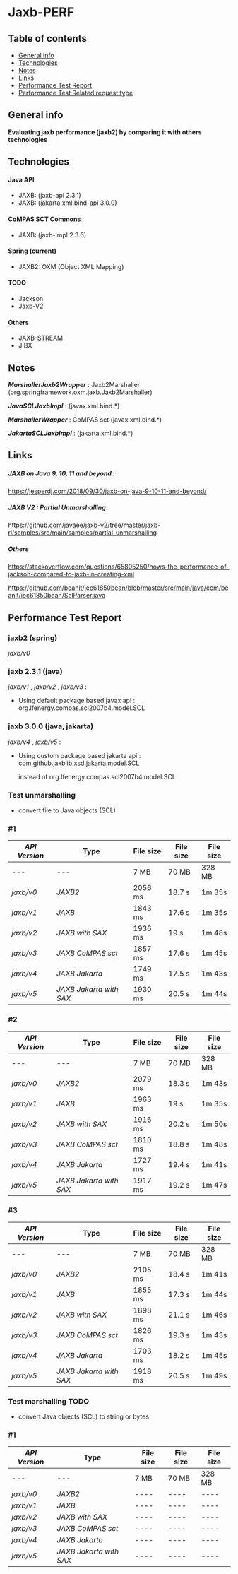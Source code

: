# Jaxb-PERF

## Table of contents
* [General info](#general-info)
* [Technologies](#technologies)
* [Notes](#notes)
* [Links](#links)
* [Performance Test Report](#performance-test-report)
* [Performance Test Related request type](#performance-test-related-request-type-FormData)

## General info
**Evaluating jaxb performance (jaxb2) by comparing it with others technologies**

## Technologies
#### Java API
* JAXB: (jaxb-api 2.3.1)
* JAXB: (jakarta.xml.bind-api 3.0.0)
#### CoMPAS SCT Commons
* JAXB: (jaxb-impl 2.3.6) 
#### Spring (current)
* JAXB2: OXM (Object XML Mapping) 
#### TODO
* Jackson
* Jaxb-V2
#### Others
* JAXB-STREAM 
* JIBX 

## Notes

_**MarshallerJaxb2Wrapper**_  : Jaxb2Marshaller (org.springframework.oxm.jaxb.Jaxb2Marshaller)

_**JavaSCLJaxbImpl**_ : (javax.xml.bind.*)

_**MarshallerWrapper**_  : CoMPAS sct (javax.xml.bind.*)

_**JakartaSCLJaxbImpl**_  : (jakarta.xml.bind.*)
<!--
```bash
JavaSCLJaxbImpl implements JAXBUtil<SCL>
```
```bash
JakartaSCLJaxbImpl implements JAXBUtil<SCL>
```
```bash
public interface JAXBUtil<T extends Object> {
    byte[] marshal(T element);
    T unmarshal(String xml);
    T unmarshal(InputStream xml) throws IOException;
    T unmarshal(byte[] bytes) throws IOException;

    // SAX Utils
    String JAXP_SCHEMA_LANGUAGE = "http://java.sun.com/xml/jaxp/properties/schemaLanguage";
    String W3C_XML_SCHEMA = "http://www.w3.org/2001/XMLSchema";
    T unmarshalWithSAX(InputSource inputSource) throws ParserConfigurationException, SAXException, JAXBException, jakarta.xml.bind.JAXBException;
    T unmarshalWithSAX(InputStream inputStream) throws JAXBException, ParserConfigurationException, SAXException, jakarta.xml.bind.JAXBException;
    
    String getName();
}
```
-->

## Links
##### JAXB on Java 9, 10, 11 and beyond :
https://jesperdj.com/2018/09/30/jaxb-on-java-9-10-11-and-beyond/
##### JAXB V2 : Partial Unmarshalling
https://github.com/javaee/jaxb-v2/tree/master/jaxb-ri/samples/src/main/samples/partial-unmarshalling

##### Others
https://stackoverflow.com/questions/65805250/hows-the-performance-of-jackson-compared-to-jaxb-in-creating-xml

https://github.com/beanit/iec61850bean/blob/master/src/main/java/com/beanit/iec61850bean/SclParser.java

## Performance Test Report

### **jaxb2** (spring)

_jaxb/v0_

### **jaxb 2.3.1** (java)

_jaxb/v1_ , _jaxb/v2_ , _jaxb/v3_  :

* Using default package based javax api : org.lfenergy.compas.scl2007b4.model.SCL

### **jaxb 3.0.0** (java, jakarta)

_jaxb/v4_ , _jaxb/v5_ :

* Using custom package based jakarta api : com.github.jaxblib.xsd.jakarta.model.SCL

    instead of org.lfenergy.compas.scl2007b4.model.SCL
### Test unmarshalling
* convert file to Java objects (SCL)

### #1


_API Version_ | Type                    | File size  | File size  | File size
---           | ---                     |    ---     | ---        | ---
---           | ---                     |  7 MB      | 70 MB      | 328 MB
_jaxb/v0_ | *JAXB2*                     | 2056 ms    | 18.7 s     | 1m 35s
_jaxb/v1_ | *JAXB*                      | 1843 ms    | 17.6 s     | 1m 35s
_jaxb/v2_ | *JAXB with SAX*             | 1936 ms    | 19 s       | 1m 48s
_jaxb/v3_ | *JAXB CoMPAS sct*           | 1857 ms    | 17.6 s     | 1m 45s
_jaxb/v4_ | *JAXB Jakarta*              | 1749 ms    | 17.5 s     | 1m 43s
_jaxb/v5_ | *JAXB Jakarta with SAX*     | 1930 ms    | 20.5 s     | 1m 44s

### #2

_API Version_ | Type                    | File size  | File size  | File size
---           | ---                     |    ---     | ---        | ---
---           | ---                     |  7 MB      | 70 MB      | 328 MB
_jaxb/v0_ | *JAXB2*                     | 2079 ms    | 18.3 s     | 1m 43s
_jaxb/v1_ | *JAXB*                      | 1963 ms   | 19 s       | 1m 35s
_jaxb/v2_ | *JAXB with SAX*             | 1916 ms    | 20.2 s     | 1m 50s
_jaxb/v3_ | *JAXB CoMPAS sct*           | 1810 ms    | 18.8 s     | 1m 48s
_jaxb/v4_ | *JAXB Jakarta*  | 1727 ms   | 19.4 s     | 1m 41s
_jaxb/v5_ | *JAXB Jakarta with SAX*     | 1917 ms    | 19.2 s     | 1m 47s 

### #3
_API Version_ | Type                    | File size  | File size  | File size
---           | ---                     |    ---     | ---        | ---
---           | ---                     |  7 MB      | 70 MB      | 328 MB
_jaxb/v0_ | *JAXB2*                     | 2105 ms    | 18.4 s     | 1m 41s
_jaxb/v1_ | *JAXB*                      | 1855 ms    | 17.3 s     | 1m 44s
_jaxb/v2_ | *JAXB with SAX*             | 1898 ms    | 21.1 s     | 1m 46s
_jaxb/v3_ | *JAXB CoMPAS sct*           | 1826 ms    | 19.3 s     | 1m 43s
_jaxb/v4_ | *JAXB Jakarta*              | 1703 ms    | 18.2 s     | 1m 45s
_jaxb/v5_ | *JAXB Jakarta with SAX*     | 1918 ms    | 20.5 s     | 1m 49s


### Test marshalling TODO
* convert Java objects (SCL) to string or bytes

### #1


_API Version_ | Type                    | File size  | File size  | File size
---           | ---                     |    ---     | ---        | ---
---           | ---                     |  7 MB      | 70 MB      | 328 MB
_jaxb/v0_ | *JAXB2*                     |   ----     |   ----     |   ----
_jaxb/v1_ | *JAXB*                      |   ----     |   ----     |   ----
_jaxb/v2_ | *JAXB with SAX*             |   ----     |   ----     |   ----
_jaxb/v3_ | *JAXB CoMPAS sct*           |   ----     |   ----     |   ----
_jaxb/v4_ | *JAXB Jakarta*              |   ----     |   ----     |   ----
_jaxb/v5_ | *JAXB Jakarta with SAX*     |   ----     |   ----     |   ----


<!--
## Performance Test Related request type FormData
**Client:** `Firefox` `Edge`

Scenario : add file `~6MB` in file `[7MB, 13,5MB, 26.6MB, 52.8MB, 70MB]`

1. unmarshall `[7MB, 13,5MB, 26.6MB, 52.8MB, 70MB]`
2. unmarshall `~6MB`
3. marshall result

In case of file > 50 MB we have this kind of exceptions **MultipartException** and **FileSizeLimitExceededException**
```bash
MultipartException

[dispatcherServlet] - Servlet.service() for servlet [dispatcherServlet] in context with path [] threw exception [Request processing failed; nested exception is org.springframework.web.multipart.MultipartException: Failed to parse multipart servlet request; nested exception is java.io.IOException: org.apache.tomcat.util.http.fileupload.impl.IOFileUploadException: Processing of multipart/form-data request failed. java.io.EOFException] with root cause
java.io.EOFException: null
```

```bash
FileSizeLimitExceededException

[dispatcherServlet].log - Servlet.service() for servlet [dispatcherServlet] in context with path [] threw exception [Request processing failed; nested exception is org.springframework.web.multipart.MaxUploadSizeExceededException: Maximum upload size exceeded; nested exception is java.lang.IllegalStateException: org.apache.tomcat.util.http.fileupload.impl.FileSizeLimitExceededException: The field file exceeds its maximum permitted size of 1048576 bytes.] with root cause
 The field file exceeds its maximum permitted size of 1048576 bytes.
```
Try this solution (the default is 10MB)

```bash
servlet:
    multipart:
        max-file-size: 300MB
        max-request-size: 300MB
```
or
```bash
	@Bean
	public MultipartConfigElement multipartConfigElement() {
		MultipartConfigFactory factory = new MultipartConfigFactory();
		factory.setMaxFileSize(DataSize.ofMegabytes(300));
		factory.setMaxRequestSize(DataSize.ofMegabytes(300));
		return factory.createMultipartConfig();
	}
```
-->
